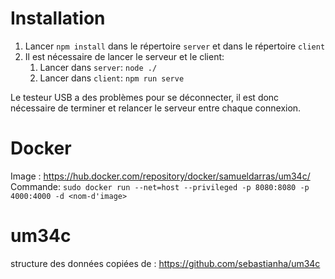 # Installation

1. Lancer `npm install` dans le répertoire `server` et dans le répertoire `client`
2. Il est nécessaire de lancer le serveur et le client:
   1. Lancer dans `server`: `node ./`
   2. Lancer dans `client`: `npm run serve`


Le testeur USB a des problèmes pour se déconnecter, il est donc nécessaire de terminer et relancer le serveur entre chaque connexion.

# Docker

Image : https://hub.docker.com/repository/docker/samueldarras/um34c/
Commande: `sudo docker run --net=host --privileged -p 8080:8080 -p 4000:4000 -d <nom-d'image>`

# um34c

structure des données copiées de : https://github.com/sebastianha/um34c

